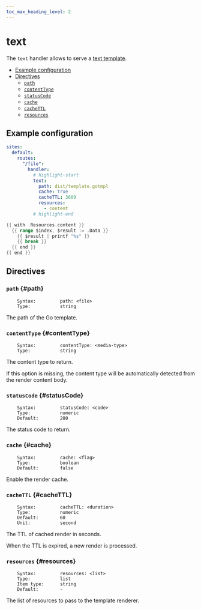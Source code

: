 ```yaml
---
toc_max_heading_level: 2
---
```


# text

The `text` handler allows to serve a [text template](https://pkg.go.dev/text/template).

- [Example configuration](#example-configuration)
- [Directives](#directives)
  - [`path`](#path)
  - [`contentType`](#contentType)
  - [`statusCode`](#statusCode)
  - [`cache`](#cache)
  - [`cacheTTL`](#cacheTTL)
  - [`resources`](#resources)

## Example configuration

```yaml
sites:
  default:
    routes:
      "/file":
        handler:
          # highlight-start
          text:
            path: dist/template.gotmpl
            cache: true
            cacheTTL: 3600
            resources:
              - content
          # highlight-end
```

```go title="template.gotmpl" showLineNumbers
{{ with .Resources.content }}
  {{ range $index, $result := .Data }}
    {{ $result | printf "%s" }}
    {{ break }}
  {{ end }}
{{ end }}
```

## Directives

### `path` {#path}

```
    Syntax:         path: <file>
    Type:           string
```

The path of the Go template.

### `contentType` {#contentType}

```
    Syntax:         contentType: <media-type>
    Type:           string
```

The content type to return.

If this option is missing, the content type will be automatically detected from the render content body.

### `statusCode` {#statusCode}

```
    Syntax:         statusCode: <code>
    Type:           numeric
    Default:        200
```

The status code to return.

### `cache` {#cache}

```
    Syntax:         cache: <flag>
    Type:           boolean
    Default:        false
```

Enable the render cache.

### `cacheTTL` {#cacheTTL}

```
    Syntax:         cacheTTL: <duration>
    Type:           numeric
    Default:        60
    Unit:           second
```

The TTL of cached render in seconds.

When the TTL is expired, a new render is processed.

### `resources` {#resources}

```
    Syntax:         resources: <list>
    Type:           list
    Item type:      string
    Default:        -
```

The list of resources to pass to the template renderer.

